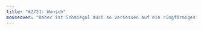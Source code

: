 ```yaml
---
title: "#2721: Wunsch"
mouseover: "Daher ist Schmiegol auch so versessen auf ein ringförmiges Stück Schmiedkunst."
---
```


